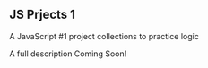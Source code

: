 ## JS Prjects 1
A JavaScript #1 project collections to practice logic

A full description Coming Soon!
